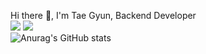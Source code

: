 Hi there 👋, I'm Tae Gyun, Backend Developer  
<a href="https://www.instagram.com/tg.kim/"><img src="https://img.shields.io/badge/Instagram-E4405F?style=flat-square&logo=Instagram&logoColor=white"/><a> <a href="mailto:je23ct@gmail.com"><img src="https://img.shields.io/badge/Gmail-EA4335?style=flat-square&logo=Gmail&logoColor=white"/><a>    
![Anurag's GitHub stats](https://github-readme-stats.vercel.app/api?username=t-g-kim&show_icons=true&theme=radical)
